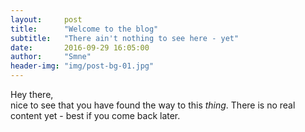```yaml
---
layout:     post
title:      "Welcome to the blog"
subtitle:   "There ain't nothing to see here - yet"
date:       2016-09-29 16:05:00
author:     "Smne"
header-img: "img/post-bg-01.jpg"
---
```

Hey there,  
nice to see that you have found the way to this *thing*. 
There is no real content yet - best if you come back later. 


